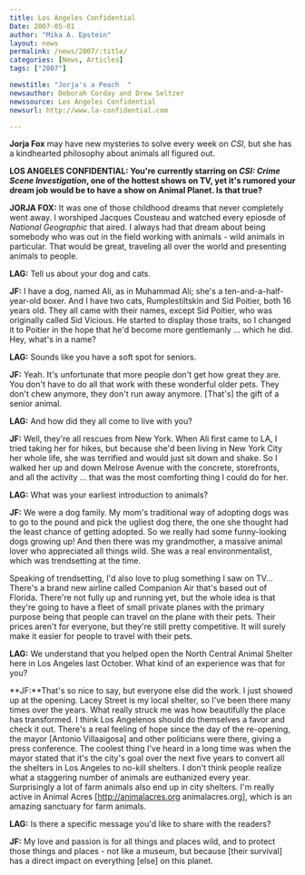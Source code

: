 ```yaml
---
title: Los Angeles Confidential
Date: 2007-05-01
author: "Mika A. Epstein"
layout: news
permalink: /news/2007/:title/
categories: [News, Articles]
tags: ["2007"]

newstitle: "Jorja's a Peach  "
newsauthor: Deborah Corday and Drew Seltzer
newssource: Los Angeles Confidential
newsurl: http://www.la-confidential.com

---
```


**Jorja Fox** may have new mysteries to solve every week on *CSI*, but she has a kindhearted philosophy about animals all figured out.

**LOS ANGELES CONFIDENTIAL: You're currently starring on *CSI: Crime Scene Investigation*, one of the hottest shows on TV, yet it's rumored your dream job would be to have a show on Animal Planet. Is that true?**

**JORJA FOX:** It was one of those childhood dreams that never completely went away. I worshiped Jacques Cousteau and watched every epiosde of *National Geographic* that aired. I always had that dream about being somebody who was out in the field working with animals - wild animals in particular. That would be great, traveling all over the world and presenting animals to people.

**LAG:** Tell us about your dog and cats.

**JF:** I have a dog, named Ali, as in Muhammad Ali; she's a ten-and-a-half-year-old boxer. And I have two cats, Rumplestiltskin and Sid Poitier, both 16 years old. They all came with their names, except Sid Poitier, who was originally called Sid Vicious. He started to display those traits, so I changed it to Poitier in the hope that he'd become more gentlemanly ... which he did. Hey, what's in a name?

**LAG:** Sounds like you have a soft spot for seniors.

**JF:** Yeah. It's unfortunate that more people don't get how great they are. You don't have to do all that work with these wonderful older pets. They don't chew anymore, they don't run away anymore. [That's] the gift of a senior animal.

**LAG:** And how did they all come to live with you?

**JF:** Well, they're all rescues from New York. When Ali first came to LA, I tried taking her for hikes, but because she'd been living in New York City her whole life, she was terrified and would just sit down and shake. So I walked her up and down Melrose Avenue with the concrete, storefronts, and all the activity ... that was the most comforting thing I could do for her.

**LAG:** What was your earliest introduction to animals?

**JF:** We were a dog family. My mom's traditional way of adopting dogs was to go to the pound and pick the ugliest dog there, the one she thought had the least chance of getting adopted. So we really had some funny-looking dogs growing up! And then there was my grandmother, a massive animal lover who appreciated all things wild. She was a real environmentalist, which was trendsetting at the time.

Speaking of trendsetting, I'd also love to plug something I saw on TV... There's a brand new airline called Companion Air that's based out of Florida. There're not fully up and running yet, but the whole idea is that they're going to have a fleet of small private planes with the primary purpose being that people can travel on the plane with their pets. Their prices aren't for everyone, but they're still pretty competitive. It will surely make it easier for people to travel with their pets.

**LAG:** We understand that you helped open the North Central Animal Shelter here in Los Angeles last October. What kind of an experience was that for you?

**JF:**That's so nice to say, but everyone else did the work. I just showed up at the opening. Lacey Street is my local shelter, so I've been there many times over the years. What really struck me was how beautifully the place has transformed. I think Los Angelenos should do themselves a favor and check it out. There's a real feeling of hope since the day of the re-opening, the mayor [Antonio Villaaigosa] and other politicians were there, giving a press conference. The coolest thing I've heard in a long time was when the mayor stated that it's the city's goal over the next five years to convert all the shelters in Los Angeles to no-kill shelters. I don't think people realize what a staggering number of animals are euthanized every year. Surprisingly a lot of farm animals also end up in city shelters. I'm really active in Animal Acres [http://animalacres.org animalacres.org], which is an amazing sanctuary for farm animals.

**LAG:** Is there a specific message you'd like to share with the readers?

**JF:** My love and passion is for all things and places wild, and to protect those things and places - not like a museum, but because [their survival] has a direct impact on everything [else] on this planet.
